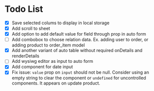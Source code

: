 # Todo List

- [x] Save selected colums to display in local storage
- [x] Add scroll to sheet
- [x] Add option to add default value for field through prop in auto form
- [ ] Add combobox to choose relation data. Ex. adding user to order, or adding product to order_item model
- [x] Add another variant of auto table without required onDetails and renderDetails
- [ ] Add wysiwg editor as input to auto form
- [x] Add component for date input
- [x] Fix issue: `value` prop on `input` should not be null. Consider using an empty string to clear the component or `undefined` for uncontrolled components. It appears on update product.
